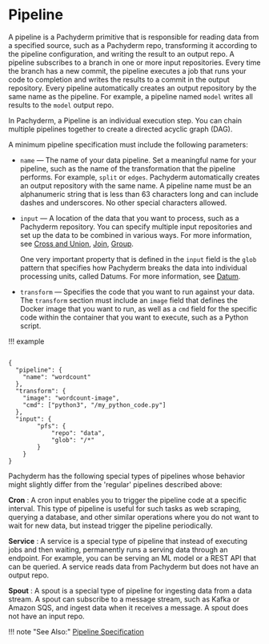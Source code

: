 # Pipeline


A pipeline is a Pachyderm primitive that is responsible for reading data
from a specified source, such as a Pachyderm repo, transforming it
according to the pipeline configuration, and writing the result
to an output repo.
A pipeline subscribes to a branch in one or more input repositories.
Every time the branch has a new commit, the pipeline executes a job
that runs your code to completion and writes the results to a commit
in the output repository. Every pipeline automatically creates
an output repository by the same name as the pipeline. For example,
a pipeline named `model` writes all results to the
`model` output repo.

In Pachyderm, a Pipeline is an individual execution step. You can
chain multiple pipelines together to create a directed acyclic
graph (DAG).

A minimum pipeline specification must include the following parameters:

- `name` — The name of your data pipeline. Set a meaningful name for
  your pipeline, such as the name of the transformation that the
  pipeline performs. For example, `split` or `edges`. Pachyderm
  automatically creates an output repository with the same name.
  A pipeline name must be an alphanumeric string that is less than
  63 characters long and can include dashes and underscores.
  No other special characters allowed.

- `input` — A location of the data that you want to process, such as a
  Pachyderm repository. You can specify multiple input
  repositories and set up the data to be combined in various ways.
  For more information, see [Cross and Union](../datum/cross-union.md), 
  [Join](../datum/join.md), [Group](../datum/group.md).

  One very important property that is defined in the `input` field
  is the `glob` pattern that specifies how Pachyderm breaks the data into
  individual processing units, called Datums. For more information, see
  [Datum](../datum/index.md).

- `transform` — Specifies the code that you want to run against your
  data. The `transform` section must include an `image` field that
  defines the Docker image that you want to
  run, as well as a `cmd` field for the specific code within the
  container that you want to execute, such as a Python script.

!!! example

```shell

{
  "pipeline": {
    "name": "wordcount"
  },
  "transform": {
    "image": "wordcount-image",
    "cmd": ["python3", "/my_python_code.py"]
  },
  "input": {
        "pfs": {
            "repo": "data",
            "glob": "/*"
        }
    }
}
```

Pachyderm has the following special types of pipelines whose behavior might slightly differ from the 'regular' pipelines described above:

**Cron**
:   A cron input enables you to trigger the pipeline code at
    a specific interval. This type of pipeline is useful for
    such tasks as web scraping, querying a database, and other
    similar operations where you do not want to wait for new
    data, but instead trigger the pipeline periodically.

**Service**
:   A service is a special type of pipeline that instead of
    executing jobs and then waiting, permanently runs a serving
    data through an endpoint. For example, you can be serving
    an ML model or a REST API that can be queried. A service
    reads data from Pachyderm but does not have an output repo.

**Spout**
:   A spout is a special type of pipeline for ingesting data from
    a data stream. A spout can subscribe to a message stream, such
    as Kafka or Amazon SQS, and ingest data when it receives a
    message. A spout does not have an input repo.

!!! note "See Also:"
    [Pipeline Specification](../../../reference/pipeline_spec.md)
